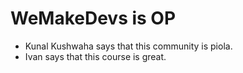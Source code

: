 # WeMakeDevs is OP

- Kunal Kushwaha says that this community is piola.
- Ivan says that this course is great.
